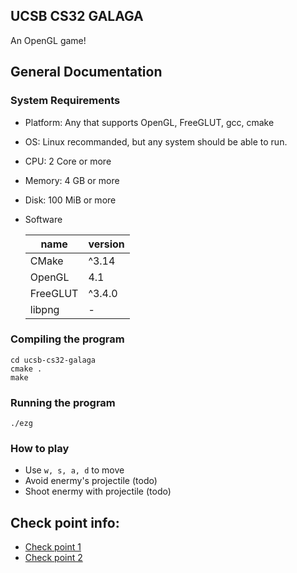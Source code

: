 ## UCSB CS32 GALAGA

An OpenGL game!

## General Documentation
### System Requirements
- Platform: Any that supports OpenGL, FreeGLUT, gcc, cmake
- OS: Linux recommanded, but any system should be able to run.
- CPU: 2 Core or more
- Memory: 4 GB or more
- Disk: 100 MiB or more
- Software


  | name     | version |
  | -------- | ------- |
  | CMake    | ^3.14   |
  | OpenGL   | 4.1     |
  | FreeGLUT | ^3.4.0  |
  | libpng   | -       |


### Compiling the program
```
cd ucsb-cs32-galaga
cmake .
make
```
### Running the program
```
./ezg
```

### How to play
- Use `w, s, a, d` to move
- Avoid enermy's projectile (todo)
- Shoot enermy with projectile (todo)

## Check point info:
- [Check point 1](ckpt1.md)
- [Check point 2](ckpt2.md)